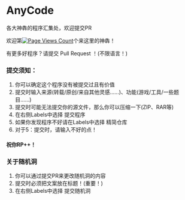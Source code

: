 # AnyCode
各大神犇的程序汇集处，欢迎提交PR

欢迎第[![Page Views Count](https://badges.toozhao.com/badges/01HDNMJSFWW6N8NC50VQ19STBA/blue.svg)](https://badges.toozhao.com/stats/01HDNMJSFWW6N8NC50VQ19STBA "Get your own page views count badge on badges.toozhao.com")个来这里的神犇！

有更多好程序？请提交 Pull Request ！(不限语言！)

### 提交须知：
1. 你可以确定这个程序没有被提交过且有价值
2. 提交时输入来源(转载/原创/来自其他灵感......)、功能(游戏/工具/一些题目......)
3. 提交时可能无法提交你的源文件，那么你可以压缩一下(ZIP、RAR等)
4. 在右侧Labels中选择 提交程序
5. 如果你发现程序不好请在Labels中选择 精简仓库
6. 对于5：提交时，请输入不好的点！

#### 祝你RP++！

### 关于随机洞
1. 你可以通过提交PR来更改随机洞的内容
2. 提交时必须把文案放在标题！(重要！)
3. 在右侧Labels中选择 提交随机洞
